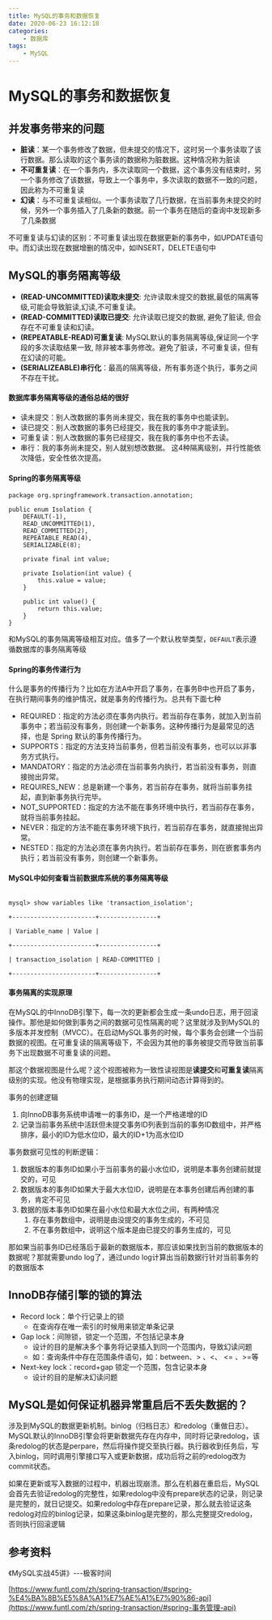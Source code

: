```yaml
---
title: MySQL的事务和数据恢复
date: 2020-06-23 16:12:18
categories:
    - 数据库
tags: 
    - MySQL
---
```

# MySQL的事务和数据恢复

## 并发事务带来的问题

- **脏读**：某一个事务修改了数据，但未提交的情况下，这时另一个事务读取了该行数据。那么读取的这个事务读的数据称为脏数据。这种情况称为脏读
- **不可重复读**：在一个事务内，多次读取同一个数据，这个事务没有结束时，另一个事务修改了该数据，导致上一个事务中，多次读取的数据不一致的问题，因此称为不可重复读
- **幻读**：与不可重复读相似。一个事务读取了几行数据，在当前事务未提交的时候，另外一个事务插入了几条新的数据。前一个事务在随后的查询中发现新多了几条数据

不可重复读与幻读的区别：不可重复读出现在数据更新的事务中，如UPDATE语句中。而幻读出现在数据增删的情况中，如INSERT，DELETE语句中

## MySQL的事务隔离等级

- **(READ-UNCOMMITTED)读取未提交**: 允许读取未提交的数据,最低的隔离等级,可能会导致脏读,幻读,不可重复读。
- **(READ-COMMITTED)读取已提交**: 允许读取已提交的数据, 避免了脏读, 但会存在不可重复读和幻读。
- **(REPEATABLE-READ)可重复读**: MySQL默认的事务隔离等级,保证同一个字段的多次读取结果一致, 除非被本事务修改。避免了脏读，不可重复读，但有在幻读的可能。
- **(SERIALIZEABLE)串行化**：最高的隔离等级，所有事务逐个执行，事务之间不存在干扰。



#### 数据库事务隔离等级的通俗总结的很好

- 读未提交：别人改数据的事务尚未提交，我在我的事务中也能读到。
- 读已提交：别人改数据的事务已经提交，我在我的事务中才能读到。
- 可重复读：别人改数据的事务已经提交，我在我的事务中也不去读。
- 串行：我的事务尚未提交，别人就别想改数据。
  这4种隔离级别，并行性能依次降低，安全性依次提高。



#### Spring的事务隔离等级

```
package org.springframework.transaction.annotation;

public enum Isolation {
    DEFAULT(-1),
    READ_UNCOMMITTED(1),
    READ_COMMITTED(2),
    REPEATABLE_READ(4),
    SERIALIZABLE(8);

    private final int value;

    private Isolation(int value) {
        this.value = value;
    }

    public int value() {
        return this.value;
    }
}
```

和MySQL的事务隔离等级相互对应。值多了一个默认枚举类型，`DEFAULT`表示遵循数据库的事务隔离等级



#### Spring的事务传递行为

什么是事务的传播行为？比如在方法A中开启了事务，在事务B中也开启了事务，在执行期间事务的维护情况，就是事务的传播行为。总共有下面七种

- REQUIRED：指定的方法必须在事务内执行。若当前存在事务，就加入到当前事务中；若当前没有事务，则创建一个新事务。这种传播行为是最常见的选择，也是 Spring 默认的事务传播行为。
- SUPPORTS：指定的方法支持当前事务，但若当前没有事务，也可以以非事务方式执行。
- MANDATORY：指定的方法必须在当前事务内执行，若当前没有事务，则直接抛出异常。
- REQUIRES_NEW：总是新建一个事务，若当前存在事务，就将当前事务挂起，直到新事务执行完毕。
- NOT_SUPPORTED：指定的方法不能在事务环境中执行，若当前存在事务，就将当前事务挂起。
- NEVER：指定的方法不能在事务环境下执行，若当前存在事务，就直接抛出异常。
- NESTED：指定的方法必须在事务内执行。若当前存在事务，则在嵌套事务内执行；若当前没有事务，则创建一个新事务。



#### MySQL中如何查看当前数据库系统的事务隔离等级

```mysql

mysql> show variables like 'transaction_isolation';

+-----------------------+----------------+

| Variable_name | Value |

+-----------------------+----------------+

| transaction_isolation | READ-COMMITTED |

+-----------------------+----------------+
```



#### 事务隔离的实现原理

在MySQL的中InnoDB引擎下，每一次的更新都会生成一条undo日志，用于回滚操作。那他是如何做到事务之间的数据可见性隔离的呢？这里就涉及到MySQL的多版本并发控制（MVCC）。在启动MySQL事务的时候，每个事务会创建一个当前数据的视图。在可重复读的隔离等级下，不会因为其他的事务被提交而导致当前事务下出现数据不可重复读的问题。

那这个数据视图是什么呢？这个视图被称为一致性读视图是**读提交**和**可重复读**隔离级别的实现。他没有物理实现，是根据事务执行期间动态计算得到的。

事务的创建逻辑

1. 向InnoDB事务系统申请唯一的事务ID，是一个严格递增的ID
2. 记录当前事务系统中活跃但未提交事务ID列表到当前的事务ID数组中，并严格排序，最小的ID为低水位ID，最大的ID+1为高水位ID

事务数据可见性的判断逻辑：

1. 数据版本的事务ID如果小于当前事务的最小水位ID，说明是本事务创建前就提交的，可见
2. 数据版本的事务ID如果大于最大水位ID，说明是在本事务创建后再创建的事务，肯定不可见
3. 数据的版本事务ID如果在最小水位和最大水位之间，有两种情况
   1. 存在事务数组中，说明是由没提交的事务生成的，不可见
   2. 不在事务数组中，说明这个版本是由已提交的事务生成的，可见

那如果当前事务ID已经落后于最新的数据版本，那应该如果找到当前的数据版本的数据呢？那就需要undo log了，通过undo log计算出当前数据行针对当前事务的的数据版本

## InnoDB存储引擎的锁的算法

- Record lock：单个行记录上的锁
  - 在查询存在唯一索引的时候用来锁定单条记录
- Gap lock：间隙锁，锁定一个范围，不包括记录本身
  - 设计的目的是解决多个事务将记录插入到同一个范围内，导致幻读问题
  - 如：查询条件中存在范围条件语句，如：between、> 、<、 <= 、>=等
- Next-key lock：record+gap 锁定一个范围，包含记录本身
  - 设计的目的是解决幻读问题



## MySQL是如何保证机器异常重启后不丢失数据的？

涉及到MySQL的数据更新机制。binlog（归档日志）和redolog（重做日志）。MySQL默认的InnoDB引擎会将更新数据先存在内存中，同时将记录redolog，该条redolog的状态是perpare，然后将操作提交至执行器。执行器收到任务后，写入binlog，同时调用引擎接口写入或更新数据，成功后将之前的redolog改为commit状态。

如果在更新或写入数据的过程中，机器出现崩溃。那么在机器在重启后，MySQL会首先去验证redolog的完整性，如果redolog中没有prepare状态的记录，则记录是完整的，就日记提交。如果redolog中存在prepare记录，那么就去验证这条redolog对应的binlog记录，如果这条binlog是完整的，那么完整提交redolog，否则执行回滚逻辑



## 参考资料

《MySQL实战45讲》---极客时间

[https://www.funtl.com/zh/spring-transaction/#spring-%E4%BA%8B%E5%8A%A1%E7%AE%A1%E7%90%86-api](https://www.funtl.com/zh/spring-transaction/#spring-事务管理-api)


